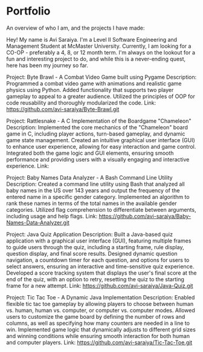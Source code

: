 # Portfolio
An overview of who I am, and the projects I have made:

Hey! My name is Avi Saraiya. I'm a Level II Software Engineering and Management Student at McMaster University. Currently, I am looking for a CO-OP - preferably a 4, 8, or 12 month term.
I'm always on the lookout for a fun and interesting project to do, and while this is a never-ending quest, here has been my journey so far.

Project:     Byte Brawl - A Combat Video Game built using Pygame
Description: Programmed a combat video game with animations and realistic game physics using Python.
             Added functionality that supports two player gameplay to appeal to a greater audience.
             Utilized the principles of OOP for code reusability and thoroughly modularized the code.
Link:        https://github.com/avi-saraiya/Byte-Brawl.git

Project:     Rattlesnake - A C Implementation of the Boardgame "Chameleon"
Description: Implemented the core mechanics of the "Chameleon" board game in C, including player actions, turn-based gameplay, and dynamic game state management. 
             Created an intuitive graphical user interface (GUI) to enhance user experience, allowing for easy interaction and game control. 
             Integrated both the game logic and GUI elements, ensuring smooth performance and providing users with a visually engaging and interactive experience.
Link:        

Project:     Baby Names Data Analyzer - A Bash Command Line Utility
Description: Created a command line utility using Bash that analyzed all baby names in the US over 143 years and output the frequency of the entered name in a specific gender category.
             Implemented an algorithm to rank these names in terms of the total names in the available gender categories.
             Utilized flag comprehension to differentiate between arguments, including usage and help flags.
Link:        https://github.com/avi-saraiya/Baby-Names-Data-Analyzer.git

Project:     Java Quiz Application
Description: Built a Java-based quiz application with a graphical user interface (GUI), featuring multiple frames to guide users through the quiz, including a starting frame, rule display, question display, and final score results. 
             Designed dynamic question navigation, a countdown timer for each question, and options for users to select answers, ensuring an interactive and time-sensitive quiz experience. 
             Developed a score tracking system that displays the user's final score at the end of the quiz, with an option to retry, resetting the quiz to the starting frame for a new attempt.
Link:        https://github.com/avi-saraiya/Java-Quiz.git

Project:     Tic Tac Toe - A Dynamic Java Implementation
Description: Enabled flexible tic tac toe gameplay by allowing players to choose between human vs. human, human vs. computer, or computer vs. computer modes. 
             Allowed users to customize the game board by defining the number of rows and columns, as well as specifying how many counters are needed in a line to win. 
             Implemented game logic that dynamically adjusts to different grid sizes and winning conditions while ensuring smooth interaction for both human and computer players.
Link:        https://github.com/avi-saraiya/Tic-Tac-Toe.git
